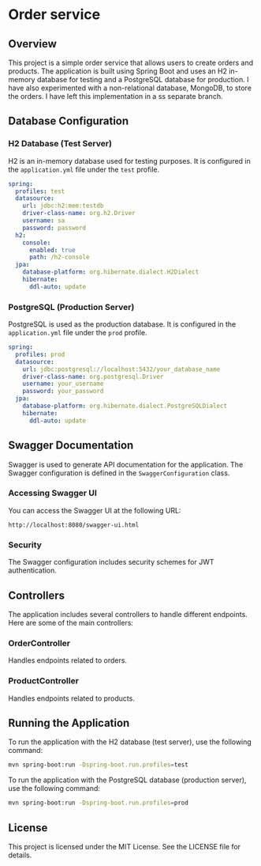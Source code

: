 
# Order service

## Overview

This project is a simple order service that allows users to create orders and products. The application is built using 
Spring Boot and uses an H2 in-memory database for testing and a PostgreSQL database for production.
I have also experimented with a non-relational database, MongoDB, to store the orders. I have left this implementation in a ss separate branch.
## Database Configuration

### H2 Database (Test Server)

H2 is an in-memory database used for testing purposes. It is configured in the `application.yml` file under the `test` profile.

```yaml
spring:
  profiles: test
  datasource:
    url: jdbc:h2:mem:testdb
    driver-class-name: org.h2.Driver
    username: sa
    password: password
  h2:
    console:
      enabled: true
      path: /h2-console
  jpa:
    database-platform: org.hibernate.dialect.H2Dialect
    hibernate:
      ddl-auto: update
```

### PostgreSQL (Production Server)

PostgreSQL is used as the production database. It is configured in the `application.yml` file under the `prod` profile.

```yaml
spring:
  profiles: prod
  datasource:
    url: jdbc:postgresql://localhost:5432/your_database_name
    driver-class-name: org.postgresql.Driver
    username: your_username
    password: your_password
  jpa:
    database-platform: org.hibernate.dialect.PostgreSQLDialect
    hibernate:
      ddl-auto: update
```

## Swagger Documentation

Swagger is used to generate API documentation for the application. The Swagger configuration is defined in the `SwaggerConfiguration` class.

### Accessing Swagger UI

You can access the Swagger UI at the following URL:

```
http://localhost:8080/swagger-ui.html
```

### Security

The Swagger configuration includes security schemes for JWT authentication.

## Controllers

The application includes several controllers to handle different endpoints. Here are some of the main controllers:

### OrderController

Handles endpoints related to orders.

### ProductController

Handles endpoints related to products.

## Running the Application

To run the application with the H2 database (test server), use the following command:

```sh
mvn spring-boot:run -Dspring-boot.run.profiles=test
```

To run the application with the PostgreSQL database (production server), use the following command:

```sh
mvn spring-boot:run -Dspring-boot.run.profiles=prod
```

## License

This project is licensed under the MIT License. See the LICENSE file for details.